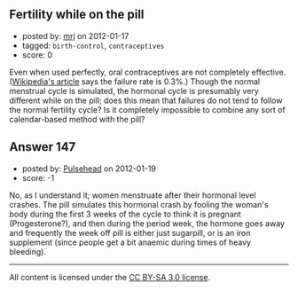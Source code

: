 ## Fertility while on the pill

- posted by: [mrj](https://stackexchange.com/users/-1/112-mrj) on 2012-01-17
- tagged: `birth-control`, `contraceptives`
- score: 0

Even when used perfectly, oral contraceptives are not completely effective. ([Wikipedia's article][1] says the failure rate is 0.3%.) Though the normal menstrual cycle is simulated, the hormonal cycle is presumably very different while on the pill; does this mean that failures do not tend to follow the normal fertility cycle? Is it completely impossible to combine any sort of calendar-based method with the pill?

  [1]: http://en.wikipedia.org/wiki/Combined_oral_contraceptive_pill#Effectiveness


## Answer 147

- posted by: [Pulsehead](https://stackexchange.com/users/-1/83-pulsehead) on 2012-01-19
- score: -1

No, as I understand it; women menstruate after their hormonal level crashes.  The pill simulates this hormonal crash by fooling the woman's body during the first 3 weeks of the cycle to think it is pregnant (Progesterone?), and then during the period week, the hormone goes away and frequently the week off pill is either just sugarpill, or is an iron supplement (since people get a bit anaemic during times of heavy bleeding).



---

All content is licensed under the [CC BY-SA 3.0 license](https://creativecommons.org/licenses/by-sa/3.0/).
